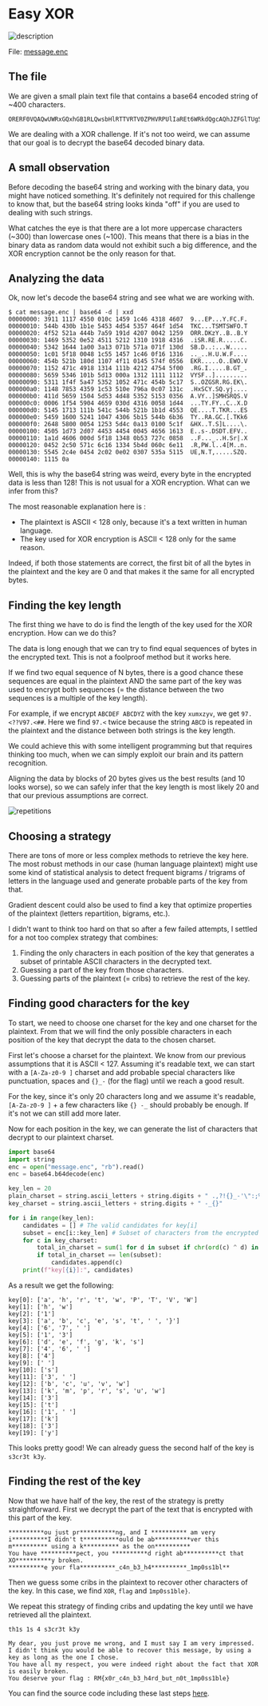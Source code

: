 # Easy XOR

![description](./images/description.png)

File: [message.enc](./xor.enc)

## The file

We are given a small plain text file that contains a base64 encoded string of ~400 characters.

```
ORERF0VQAQwUWRxGQxhGB1RLQwsbHlRTTVRTV0ZPHVRPUlIaREt6WRkdQgcAQhJZFGlTUg5SRRFSEhMQGRhDFlNCFkQaADoTBxtXGgcfEw0cAV8YAEgcVRRXHEYPFhMWRUtSGxgNEQdPEQFFV08FVhFSRxxJGBMUERtCEkdUXwBWWVNGEBtdEwAKExIRERESUxEfT1pHU1IQUkccRUtcFxFIeFNDWRxTUQ55agwHExxBHVZZFQRdU01IU1JRUwNWAAYfVFkERlkDDUMWAFgdRFFFFxMRG1QcVEtSGxsdRVNUWRYAUkEQR0MGWxVUS2s2JkhYAABUElNdTAoTAQBcH0UFHXMtB0RTRFQARUZWFhMaHUYGAA1fGBNIC1NyfAhYBFIsUFccbBYTNFtNBgxuEVVFLE4EVCwCDgIDB1NaURURFQ==
```

We are dealing with a XOR challenge. If it's not too weird, we can assume that our goal is to decrypt the base64 decoded binary data.

## A small observation

Before decoding the base64 string and working with the binary data, you might have noticed something. It's definitely not required for this challenge to know that, but the base64 string looks kinda "off" if you are used to dealing with such strings.

What catches the eye is that there are a lot more uppercase characters (~300) than lowercase ones (~100). This means that there is a bias in the binary data as random data would not exhibit such a big difference, and the XOR encryption cannot be the only reason for that.

## Analyzing the data

Ok, now let's decode the base64 string and see what we are working with.

```
$ cat message.enc | base64 -d | xxd
00000000: 3911 1117 4550 010c 1459 1c46 4318 4607  9...EP...Y.FC.F.
00000010: 544b 430b 1b1e 5453 4d54 5357 464f 1d54  TKC...TSMTSWFO.T
00000020: 4f52 521a 444b 7a59 191d 4207 0042 1259  ORR.DKzY..B..B.Y
00000030: 1469 5352 0e52 4511 5212 1310 1918 4316  .iSR.RE.R.....C.
00000040: 5342 1644 1a00 3a13 071b 571a 071f 130d  SB.D..:...W.....
00000050: 1c01 5f18 0048 1c55 1457 1c46 0f16 1316  .._..H.U.W.F....
00000060: 454b 521b 180d 1107 4f11 0145 574f 0556  EKR.....O..EWO.V
00000070: 1152 471c 4918 1314 111b 4212 4754 5f00  .RG.I.....B.GT_.
00000080: 5659 5346 101b 5d13 000a 1312 1111 1112  VYSF..].........
00000090: 5311 1f4f 5a47 5352 1052 471c 454b 5c17  S..OZGSR.RG.EK\.
000000a0: 1148 7853 4359 1c53 510e 796a 0c07 131c  .HxSCY.SQ.yj....
000000b0: 411d 5659 1504 5d53 4d48 5352 5153 0356  A.VY..]SMHSRQS.V
000000c0: 0006 1f54 5904 4659 030d 4316 0058 1d44  ...TY.FY..C..X.D
000000d0: 5145 1713 111b 541c 544b 521b 1b1d 4553  QE....T.TKR...ES
000000e0: 5459 1600 5241 1047 4306 5b15 544b 6b36  TY..RA.GC.[.TKk6
000000f0: 2648 5800 0054 1253 5d4c 0a13 0100 5c1f  &HX..T.S]L....\.
00000100: 4505 1d73 2d07 4453 4454 0045 4656 1613  E..s-.DSDT.EFV..
00000110: 1a1d 4606 000d 5f18 1348 0b53 727c 0858  ..F..._..H.Sr|.X
00000120: 0452 2c50 571c 6c16 1334 5b4d 060c 6e11  .R,PW.l..4[M..n.
00000130: 5545 2c4e 0454 2c02 0e02 0307 535a 5115  UE,N.T,.....SZQ.
00000140: 1115 0a
```

Well, this is why the base64 string was weird, every byte in the encrypted data is less than 128! This is not usual for a XOR encryption. What can we infer from this?

The most reasonable explanation here is :
- The plaintext is ASCII < 128 only, because it's a text written in human language.
- The key used for XOR encryption is ASCII < 128 only for the same reason.

Indeed, if both those statements are correct, the first bit of all the bytes in the plaintext and the key are 0 and that makes it the same for all encrypted bytes.

## Finding the key length

The first thing we have to do is find the length of the key used for the XOR encryption. How can we do this?

The data is long enough that we can try to find equal sequences of bytes in the encrypted text. This is not a foolproof method but it works here.

If we find two equal sequence of N bytes, there is a good chance these sequences are equal in the plaintext AND the same part of the key was used to encrypt both sequences (= the distance between the two sequences is a multiple of the key length).

For example, if we encrypt `ABCDEF ABCDYZ` with the key `xumxzyv`, we get `97.<??V97.<##`. Here we find `97.<` twice because the string `ABCD` is repeated in the plaintext and the distance between both strings is the key length.

We could achieve this with some intelligent programming but that requires thinking too much, when we can simply exploit our brain and its pattern recognition.

Aligning the data by blocks of 20 bytes gives us the best results (and 10 looks worse), so we can safely infer that the key length is most likely 20 and that our previous assumptions are correct.

![repetitions](./images/repetitions.png)

## Choosing a strategy

There are tons of more or less complex methods to retrieve the key here. The most robust methods in our case (human language plaintext) might use some kind of statistical analysis to detect frequent bigrams / trigrams of letters in the language used and generate probable parts of the key from that.

Gradient descent could also be used to find a key that optimize properties of the plaintext (letters repartition, bigrams, etc.).

I didn't want to think too hard on that so after a few failed attempts, I settled for a not too complex strategy that combines:
1. Finding the only characters in each position of the key that generates a subset of printable ASCII characters in the decrypted text.
3. Guessing a part of the key from those characters.
2. Guessing parts of the plaintext (= cribs) to retrieve the rest of the key.

## Finding good characters for the key

To start, we need to choose one charset for the key and one charset for the plaintext. From that we will find the only possible characters in each position of the key that decrypt the data to the chosen charset.

First let's choose a charset for the plaintext. We know from our previous assumptions that it is ASCII < 127. Assuming it's readable text, we can start with a `[A-Za-z0-9 ]` charset and add probable special characters like punctuation, spaces and `{}_-` (for the flag) until we reach a good result.

For the key, since it's only 20 characters long and we assume it's readable, `[A-Za-z0-9 ]` + a few characters like `{} -_` should probably be enough. If it's not we can still add more later.

Now for each position in the key, we can generate the list of characters that decrypt to our plaintext charset.

```python
import base64
import string
enc = open("message.enc", "rb").read()
enc = base64.b64decode(enc)

key_len = 20
plain_charset = string.ascii_letters + string.digits + " .,?!{}_-'\":;%\n"
key_charset = string.ascii_letters + string.digits + " -_{}"

for i in range(key_len):
    candidates = [] # The valid candidates for key[i]
    subset = enc[i::key_len] # Subset of characters from the encrypted data that are encrypted with key[i]
    for c in key_charset:
        total_in_charset = sum(1 for d in subset if chr(ord(c) ^ d) in plain_charset)
        if total_in_charset == len(subset):
            candidates.append(c)
    print(f"key[{i}]:", candidates)
```

As a result we get the following:

```
key[0]: ['a', 'h', 'r', 't', 'w', 'P', 'T', 'V', 'W']
key[1]: ['h', 'w']
key[2]: ['1']
key[3]: ['a', 'b', 'c', 'e', 's', 't', ' ', '}']
key[4]: ['6', '7', ' ']
key[5]: ['1', '3']
key[6]: ['d', 'e', 'f', 'g', 'k', 's']
key[7]: ['4', '6', ' ']
key[8]: ['4']
key[9]: [' ']
key[10]: ['s']
key[11]: ['3', ' ']
key[12]: ['b', 'c', 'u', 'v', 'w']
key[13]: ['k', 'm', 'p', 'r', 's', 'u', 'w']
key[14]: ['3']
key[15]: ['t']
key[16]: ['1', ' ']
key[17]: ['k']
key[18]: ['3']
key[19]: ['y']
```

This looks pretty good! We can already guess the second half of the key is `s3cr3t k3y`.

## Finding the rest of the key

Now that we have half of the key, the rest of the strategy is pretty straightforward. First we decrypt the part of the text that is encrypted with this part of the key.

```
**********ou just pr**********ng, and I ********** am very i**********I didn't t**********ould be ab**********ver this m********** using a k********** as the on**********
You have **********pect, you **********d right ab**********ct that XO**********y broken.
**********e your fla**********_c4n_b3_h4**********_1mp0ss1bl**
```

Then we guess some cribs in the plaintext to recover other characters of the key. In this case, we find `XOR`, `flag` and `1mp0ss1ble}`.

We repeat this strategy of finding cribs and updating the key until we have retrieved all the plaintext.

```
th1s 1s 4 s3cr3t k3y

My dear, you just prove me wrong, and I must say I am very impressed. I didn't think you would be able to recover this message, by using a key as long as the one I chose.
You have all my respect, you were indeed right about the fact that XOR is easily broken.
You deserve your flag : RM{x0r_c4n_b3_h4rd_but_n0t_1mp0ss1ble}
```

You can find the source code including these last steps [here](./exploit.py).